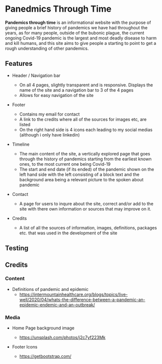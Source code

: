 # Panedmics Through Time

__Pandemics through time__ is an informational website with the purpose of giving people a brief history of pandemics we have had throughout the years, as for many people, outside of the bubonic plague, the current ongoing Covid-19 pandemic is the largest and most deadly disease to harm and kill humans, and this site aims to give people a starting to point to get a rough understanding of other pandemics.

## Features
- Header / Navigation bar
    - On all 4 pages, slightly transparent and is responsive. Displays the name of the site and a navigation bar to 3 of the 4 pages
    - Allows for easy navigation of the site

- Footer
    - Contains my email for contact
    - A link to the credits where all of the sources for images etc, are listed
    - On the right hand side is 4 icons each leading to my social medias (although i only have linkedin)

- Timeline
    - The main content of the site, a vertically explored page that goes through the history of pandemics starting from the earliest known ones, to the most current one being Covid-19
    - The start and end date (if its ended) of the pandemic shown on the left hand side with the left consisting of a block text and the background area being a relevant picture to the spoken about pandemic

- Contact
    - A page for users to inqure about the site, correct and/or add to the site with there own information or sources that may improve on it.

- Credits
    - A list of all the sources of information, images, definitions, packages etc. that was used in the development of the site


## Testing

## Credits

### Content
- Definitions of pandemic and epidemic
    - https://intermountainhealthcare.org/blogs/topics/live-well/2020/04/whats-the-difference-between-a-pandemic-an-epidemic-endemic-and-an-outbreak/ 

### Media
- Home Page background image
    - https://unsplash.com/photos/j2c7yf223Mk

- Footer Icons
    - https://getbootstrap.com/